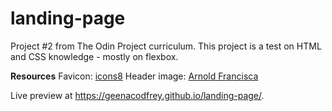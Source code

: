 # landing-page
Project #2 from The Odin Project curriculum. This project is a test on HTML and CSS knowledge - mostly on flexbox.

**Resources**
Favicon: [icons8](https://icons8.com/icon/JruFL3n9rYKU/code-file)
Header image: [Arnold Francisca](https://unsplash.com/photos/f77Bh3inUpE)

Live preview at https://geenacodfrey.github.io/landing-page/.
